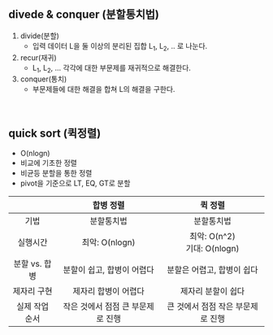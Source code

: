 ## divede & conquer (분할통치법)

1. divide(분할)
   - 입력 데이터 L을 둘 이상의 분리된 집합 L<sub>1</sub>, L<sub>2</sub>, .. 로 나눈다.
2. recur(재귀)
   - L<sub>1</sub>, L<sub>2</sub>, ... 각각에 대한 부문제를 재귀적으로 해결한다.
3. conquer(통치)
   - 부문제들에 대한 해결을 합쳐 L의 해결을 구한다.

<br>

## quick sort (퀵정렬)

- O(nlogn)
- 비교에 기초한 정렬
- 비균등 분할을 통한 정렬
- pivot을 기준으로 LT, EQ, GT로 분할

<!-- Table -->

|                |             합병 정렬             |              퀵 정렬              |
| :------------: | :-------------------------------: | :-------------------------------: |
|      기법      |            분할통치법             |            분할통치법             |
|    실행시간    |          최악: O(nlogn)           |  최악: O(n^2)<br>기대: O(nlogn)   |
| 분할 vs. 합병  |    분할이 쉽고, 합병이 어렵다     |    분할은 어렵고, 합병이 쉽다     |
|  제자리 구현   |       제자리 합병이 어렵다        |        제자리 분할이 쉽다         |
| 실제 작업 순서 | 작은 것에서 점점 큰 부문제로 진행 | 큰 것에서 점점 작은 부문제로 진행 |
